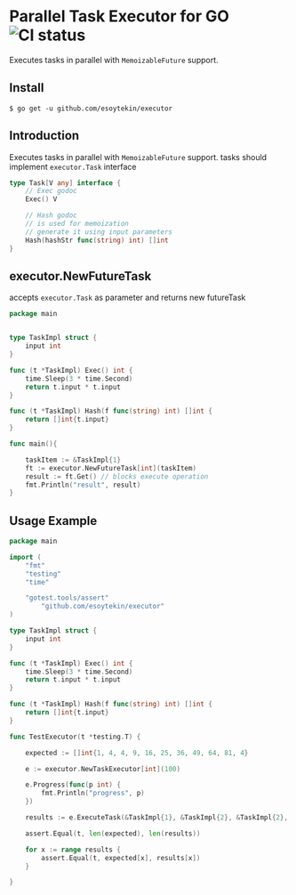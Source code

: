 # Parallel Task Executor for GO ![CI status](https://github.com/esoytekin/executor/actions/workflows/go.yml/badge.svg)

Executes tasks in parallel with `MemoizableFuture` support.

## Install

`$ go get -u github.com/esoytekin/executor`

## Introduction

Executes tasks in parallel with `MemoizableFuture` support.
tasks should implement `executor.Task` interface

```go
type Task[V any] interface {
	// Exec godoc
	Exec() V

	// Hash godoc
	// is used for memoization
	// generate it using input parameters
	Hash(hashStr func(string) int) []int
}

```

## executor.NewFutureTask

accepts `executor.Task` as parameter and returns new futureTask

```go
package main


type TaskImpl struct {
	input int
}

func (t *TaskImpl) Exec() int {
	time.Sleep(3 * time.Second)
	return t.input * t.input
}

func (t *TaskImpl) Hash(f func(string) int) []int {
	return []int{t.input}
}

func main(){

    taskItem := &TaskImpl{1}
    ft := executor.NewFutureTask[int](taskItem)
    result := ft.Get() // blocks execute operation
    fmt.Println("result", result)
}
```

## Usage Example

```go
package main

import (
	"fmt"
	"testing"
	"time"

	"gotest.tools/assert"
    	"github.com/esoytekin/executor"
)

type TaskImpl struct {
	input int
}

func (t *TaskImpl) Exec() int {
	time.Sleep(3 * time.Second)
	return t.input * t.input
}

func (t *TaskImpl) Hash(f func(string) int) []int {
	return []int{t.input}
}

func TestExecutor(t *testing.T) {

	expected := []int{1, 4, 4, 9, 16, 25, 36, 49, 64, 81, 4}

	e := executor.NewTaskExecutor[int](100)

	e.Progress(func(p int) {
		fmt.Println("progress", p)
	})

	results := e.ExecuteTask(&TaskImpl{1}, &TaskImpl{2}, &TaskImpl{2}, &TaskImpl{3}, &TaskImpl{4}, &TaskImpl{5}, &TaskImpl{6}, &TaskImpl{7}, &TaskImpl{8}, &TaskImpl{9}, &TaskImpl{2})

	assert.Equal(t, len(expected), len(results))

	for x := range results {
		assert.Equal(t, expected[x], results[x])
	}

}

```
